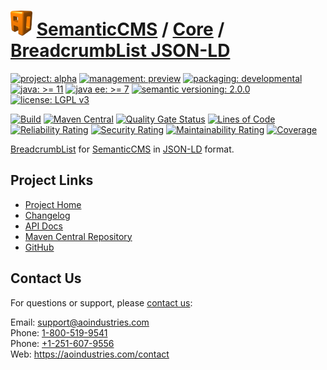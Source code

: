 # [<img src="ao-logo.png" alt="AO Logo" width="35" height="40">](https://github.com/ao-apps) [SemanticCMS](https://github.com/ao-apps/semanticcms) / [Core](https://github.com/ao-apps/semanticcms-core) / [BreadcrumbList JSON-LD](https://github.com/ao-apps/semanticcms-core-breadcrumblist-json-ld)

[![project: alpha](https://semanticcms.com/ao-badges/project-alpha.svg)](https://aoindustries.com/life-cycle#project-alpha)
[![management: preview](https://semanticcms.com/ao-badges/management-preview.svg)](https://aoindustries.com/life-cycle#management-preview)
[![packaging: developmental](https://semanticcms.com/ao-badges/packaging-developmental.svg)](https://aoindustries.com/life-cycle#packaging-developmental)  
[![java: &gt;= 11](https://semanticcms.com/ao-badges/java-11.svg)](https://docs.oracle.com/en/java/javase/11/)
[![java ee: &gt;= 7](https://semanticcms.com/ao-badges/javaee-7.svg)](https://docs.oracle.com/javaee/7/)
[![semantic versioning: 2.0.0](https://semanticcms.com/ao-badges/semver-2.0.0.svg)](http://semver.org/spec/v2.0.0.html)
[![license: LGPL v3](https://semanticcms.com/ao-badges/license-lgpl-3.0.svg)](https://www.gnu.org/licenses/lgpl-3.0)

[![Build](https://github.com/ao-apps/semanticcms-core-breadcrumblist-json-ld/workflows/Build/badge.svg?branch=master)](https://github.com/ao-apps/semanticcms-core-breadcrumblist-json-ld/actions?query=workflow%3ABuild)
[![Maven Central](https://maven-badges.herokuapp.com/maven-central/com.semanticcms/semanticcms-core-breadcrumblist-json-ld/badge.svg)](https://maven-badges.herokuapp.com/maven-central/com.semanticcms/semanticcms-core-breadcrumblist-json-ld)
[![Quality Gate Status](https://sonarcloud.io/api/project_badges/measure?branch=master&project=com.semanticcms%3Asemanticcms-core-breadcrumblist-json-ld&metric=alert_status)](https://sonarcloud.io/dashboard?branch=master&id=com.semanticcms%3Asemanticcms-core-breadcrumblist-json-ld)
[![Lines of Code](https://sonarcloud.io/api/project_badges/measure?branch=master&project=com.semanticcms%3Asemanticcms-core-breadcrumblist-json-ld&metric=ncloc)](https://sonarcloud.io/component_measures?branch=master&id=com.semanticcms%3Asemanticcms-core-breadcrumblist-json-ld&metric=ncloc)  
[![Reliability Rating](https://sonarcloud.io/api/project_badges/measure?branch=master&project=com.semanticcms%3Asemanticcms-core-breadcrumblist-json-ld&metric=reliability_rating)](https://sonarcloud.io/component_measures?branch=master&id=com.semanticcms%3Asemanticcms-core-breadcrumblist-json-ld&metric=Reliability)
[![Security Rating](https://sonarcloud.io/api/project_badges/measure?branch=master&project=com.semanticcms%3Asemanticcms-core-breadcrumblist-json-ld&metric=security_rating)](https://sonarcloud.io/component_measures?branch=master&id=com.semanticcms%3Asemanticcms-core-breadcrumblist-json-ld&metric=Security)
[![Maintainability Rating](https://sonarcloud.io/api/project_badges/measure?branch=master&project=com.semanticcms%3Asemanticcms-core-breadcrumblist-json-ld&metric=sqale_rating)](https://sonarcloud.io/component_measures?branch=master&id=com.semanticcms%3Asemanticcms-core-breadcrumblist-json-ld&metric=Maintainability)
[![Coverage](https://sonarcloud.io/api/project_badges/measure?branch=master&project=com.semanticcms%3Asemanticcms-core-breadcrumblist-json-ld&metric=coverage)](https://sonarcloud.io/component_measures?branch=master&id=com.semanticcms%3Asemanticcms-core-breadcrumblist-json-ld&metric=Coverage)

[BreadcrumbList](https://schema.org/BreadcrumbList) for [SemanticCMS](https://github.com/ao-apps/semanticcms) in [JSON-LD](http://json-ld.org/) format.

## Project Links
* [Project Home](https://semanticcms.com/core/breadcrumblist-json-ld/)
* [Changelog](https://semanticcms.com/core/breadcrumblist-json-ld/changelog)
* [API Docs](https://semanticcms.com/core/breadcrumblist-json-ld/apidocs/)
* [Maven Central Repository](https://search.maven.org/artifact/com.semanticcms/semanticcms-core-breadcrumblist-json-ld)
* [GitHub](https://github.com/ao-apps/semanticcms-core-breadcrumblist-json-ld)

## Contact Us
For questions or support, please [contact us](https://aoindustries.com/contact):

Email: [support@aoindustries.com](mailto:support@aoindustries.com)  
Phone: [1-800-519-9541](tel:1-800-519-9541)  
Phone: [+1-251-607-9556](tel:+1-251-607-9556)  
Web: https://aoindustries.com/contact
